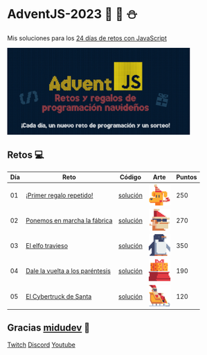 # AdventJS-2023 🎅 🎄 ⛄

Mis soluciones para los [24 días de retos con JavaScript](https://adventjs.dev/)

<img src="readme\img\adventJs2023.png" height="200" />

## Retos 💻

| Día | Reto                                                                         | Código                     | Arte                                                  | Puntos |
| --- | ---------------------------------------------------------------------------- | -------------------------- | ----------------------------------------------------- | ------ |
| 01  | [¡Primer regalo repetido!](https://adventjs.dev/es/challenges/2023/1)        | [solución](dia01\dia1.js)  | <img src="readme\img\1.png" width="50" height="50" /> | 250    |
| 02  | [Ponemos en marcha la fábrica](https://adventjs.dev/es/challenges/2023/2)    | [solución](dia02\dia2.js)  | <img src="readme\img\2.png" width="50" height="50" /> | 270    |
| 03  | [El elfo travieso](https://adventjs.dev/es/challenges/2023/3)                | [solución](dia03\dia03.js) | <img src="readme\img\3.png" width="50" height="50" /> | 350    |
| 04  | [Dale la vuelta a los paréntesis](https://adventjs.dev/es/challenges/2023/4) | [solución](dia04\dia04.js) | <img src="readme\img\4.png" width="50" height="50" /> | 190    |
| 05  | [El Cybertruck de Santa](https://adventjs.dev/es/challenges/2023/5)          | [solución](dia05\dia05.js) | <img src="readme\img\5.png" width="50" height="50" /> | 120    |

## Gracias [midudev](https://twitter.com/midudev) 💜

[Twitch](https://twitch.tv/midudev) [Discord](https://discord.gg/midudev) [Youtube](https://youtube.com/midudev)
